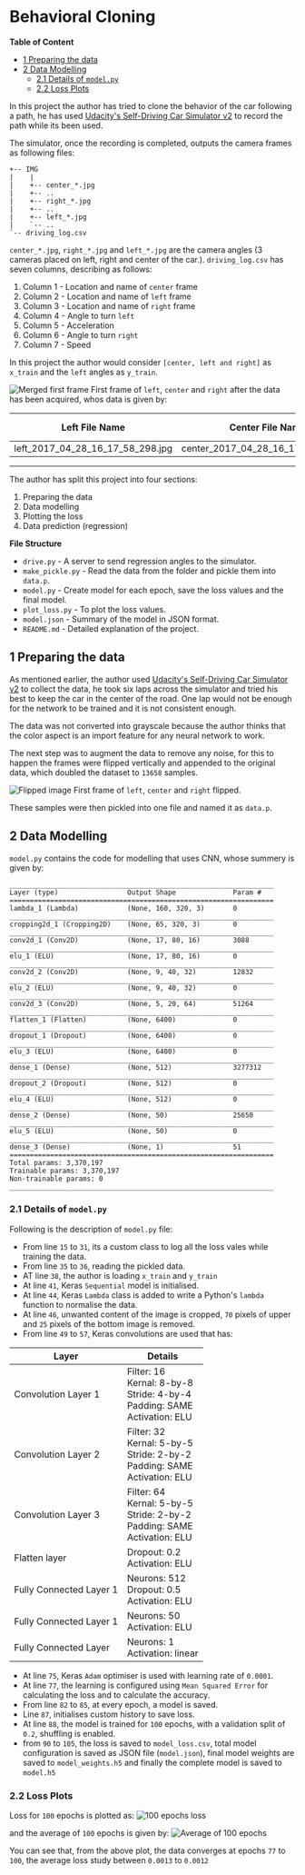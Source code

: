 # **Behavioral Cloning**

**Table of Content**

<!-- TOC depthFrom:2 depthTo:6 withLinks:1 updateOnSave:1 orderedList:0 -->

- [1 Preparing the data](#1-preparing-the-data)
- [2 Data Modelling](#2-data-modelling)
	- [2.1 Details of `model.py`](#21-details-of-modelpy)
	- [2.2 Loss Plots](#22-loss-plots)

<!-- /TOC -->

In this project the author has tried to clone the behavior of the car following a path, he has used [Udacity's Self-Driving Car Simulator v2](https://github.com/udacity/self-driving-car-sim) to record the path while its been used.

The simulator, once the recording is completed, outputs the camera frames as following files:

```
+-- IMG
|    |
|    +-- center_*.jpg
|    +-- ..
|    +-- right_*.jpg
|    +-- ..
|    +-- left_*.jpg
|    `-- ..
`-- driving_log.csv
```

`center_*.jpg`, `right_*.jpg` and `left_*.jpg` are the camera angles (3 cameras placed on left, right and center of the car.). `driving_log.csv` has seven columns, describing as follows:

1. Column 1 - Location and name of `center` frame
2. Column 2 - Location and name of `left` frame
3. Column 3 - Location and name of `right` frame
4. Column 4 - Angle to turn `left`
5. Column 5 - Acceleration
6. Column 6 - Angle to turn `right`
7. Column 7 - Speed

In this project the author would consider `[center, left and right]` as `x_train` and the `left` angles as `y_train`.

![Merged first frame](https://github.com/akshaybabloo/Car-ND/raw/master/Project_3/assets/merge_frame.jpg)
First frame of `left`, `center` and `right` after the data has been acquired, whos data is given by:

| Left File Name                   | Center File Name                   | Right File Name                   | Left Angle | Acceleration | Right Angle | Speed |
|----------------------------------|------------------------------------|-----------------------------------|------------|--------------|-------------|-------|
| left_2017_04_28_16_17_58_298.jpg | center_2017_04_28_16_17_58_298.jpg | right_2017_04_28_16_17_58_298.jpg | 0          | 0            | 0           | 0     |

---

The author has split this project into four sections:

1. Preparing the data
2. Data modelling
3. Plotting the loss
4. Data prediction (regression)

**File Structure**

* `drive.py` - A server to send regression angles to the simulator.
* `make_pickle.py` - Read the data from the folder and pickle them into `data.p`.
* `model.py` - Create model for each epoch, save the loss values and the final model.
* `plot_loss.py` - To plot the loss values.
* `model.json` - Summary of the model in JSON format.
* `README.md` - Detailed explanation of the project.

## 1 Preparing the data

As mentioned earlier, the author used [Udacity's Self-Driving Car Simulator v2](https://github.com/udacity/self-driving-car-sim) to collect the data, he took six laps across the simulator and tried his best to keep the car in the center of the road. One lap would not be enough for the network to be trained and it is not consistent enough.

The data was not converted into grayscale because the author thinks that the color aspect is an import feature for any neural network to work.

The next step was to augment the data to remove any noise, for this to happen the frames were flipped vertically and appended to the original data, which doubled the dataset to `13658` samples.

![Flipped image](https://github.com/akshaybabloo/Car-ND/raw/master/Project_3/assets/merge_flipped.jpg)
First frame of `left`, `center` and `right` flipped.

These samples were then pickled into one file and named it as `data.p`.

## 2 Data Modelling

`model.py` contains the code for modelling that uses CNN, whose summery is given by:


```
_________________________________________________________________
Layer (type)                 Output Shape              Param #
=================================================================
lambda_1 (Lambda)            (None, 160, 320, 3)       0
_________________________________________________________________
cropping2d_1 (Cropping2D)    (None, 65, 320, 3)        0
_________________________________________________________________
conv2d_1 (Conv2D)            (None, 17, 80, 16)        3088
_________________________________________________________________
elu_1 (ELU)                  (None, 17, 80, 16)        0
_________________________________________________________________
conv2d_2 (Conv2D)            (None, 9, 40, 32)         12832
_________________________________________________________________
elu_2 (ELU)                  (None, 9, 40, 32)         0
_________________________________________________________________
conv2d_3 (Conv2D)            (None, 5, 20, 64)         51264
_________________________________________________________________
flatten_1 (Flatten)          (None, 6400)              0
_________________________________________________________________
dropout_1 (Dropout)          (None, 6400)              0
_________________________________________________________________
elu_3 (ELU)                  (None, 6400)              0
_________________________________________________________________
dense_1 (Dense)              (None, 512)               3277312
_________________________________________________________________
dropout_2 (Dropout)          (None, 512)               0
_________________________________________________________________
elu_4 (ELU)                  (None, 512)               0
_________________________________________________________________
dense_2 (Dense)              (None, 50)                25650
_________________________________________________________________
elu_5 (ELU)                  (None, 50)                0
_________________________________________________________________
dense_3 (Dense)              (None, 1)                 51
=================================================================
Total params: 3,370,197
Trainable params: 3,370,197
Non-trainable params: 0
_________________________________________________________________
```

### 2.1 Details of `model.py`

Following is the description of `model.py` file:

* From line `15` to `31`, its a custom class to log all the loss vales while training the data.
* From line `35` to `36`, reading the pickled data.
* AT line `38`, the author is loading `x_train` and `y_train`
* At line `41`, Keras `Sequential` model is initialised.
* At line `44`, Keras `Lambda` class is added to write a Python's `lambda` function to normalise the data.
* At line `46`, unwanted content of the image is cropped, `70` pixels of upper and `25` pixels of the bottom image is removed.
* From line `49` to `57`, Keras convolutions are used that has:

| Layer                   | Details                                                                                  |
|-------------------------|------------------------------------------------------------------------------------------|
| Convolution Layer 1     | Filter: 16 <br> Kernal: 8-by-8 <br> Stride: 4-by-4<br> Padding: SAME<br> Activation: ELU |
| Convolution Layer 2     | Filter: 32<br> Kernal: 5-by-5<br> Stride: 2-by-2<br> Padding: SAME<br> Activation: ELU   |
| Convolution Layer 3     | Filter: 64<br> Kernal: 5-by-5<br> Stride: 2-by-2<br> Padding: SAME<br> Activation: ELU   |
| Flatten layer           | Dropout: 0.2<br> Activation: ELU                                                         |
| Fully Connected Layer 1 | Neurons: 512<br> Dropout: 0.5<br> Activation: ELU                                        |
| Fully Connected Layer 1 | Neurons: 50<br> Activation: ELU                                                          |
| Fully Connected Layer   | Neurons: 1<br> Activation: linear                                                          |

* At line `75`, Keras `Adam` optimiser is used with learning rate of `0.0001`.
* At line `77`, the learning is configured using `Mean Squared Error` for calculating the loss and to calculate the accuracy.
* From line `82` to `85`, at every epoch, a model is saved.
* Line `87`, initialises custom history to save loss.
* At line `88`, the model is trained for `100` epochs, with a validation split of `0.2`, shuffling is enabled.
* from `90` to `105`, the loss is saved to `model_loss.csv`, total model configuration is saved as JSON file (`model.json`), final model weights are saved to `model_weights.h5` and finally the complete model is saved to `model.h5`

### 2.2 Loss Plots
Loss for `100` epochs is plotted as:
![100 epochs loss](https://github.com/akshaybabloo/Car-ND/raw/master/Project_3/assets/100_epochs.png)

and the average of `100` epochs is given by:
![Average of 100 epochs](https://github.com/akshaybabloo/Car-ND/raw/master/Project_3/assets/average_loss.png)

You can see that, from the above plot, the data converges at epochs `77` to `100`, the average loss study between `0.0013` to `0.0012`
